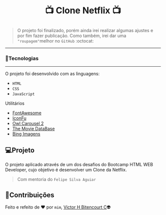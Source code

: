 # <p align="center">:tv: Clone Netflix :tv:</p>
> O projeto foi finalizado, porém ainda irei realizar algumas ajustes e por fim fazer publicação. Como também, irei dar uma `"roupagem"`melhor no `GitHub` :octocat:
---
### :balloon:Tecnologias
---
O projeto foi desenvolvido com as linguagens:
- ``HTML``
- ``CSS``
- ``JavaScript``

Utilitários
- [FontAwesome](https://fontawesome.com/)
- [IconFu](https://www.iconfu.com/main#/icons/5/1//03b8e5-0-0)
- [Owl Carousel 2](https://owlcarousel2.github.io/OwlCarousel2/)
- [The Movie DataBase](https://www.themoviedb.org/)
- [Bing Imagens](https://www.bing.com/?scope=images&nr=1&FORM=NOFORM)

## :computer:Projeto
O projeto aplicado através de um dos desafios do Bootcamp HTML WEB Developer, cujo objetivo é desenvolver um Clone da Netflix.
> Com mentoria do `Felipe Silva Aguiar`

## 📝Contribuições
Feito e refeito de :heart: por `mim`, [Victor H Bitencourt C](https://github.com/vhbitencourtc/):alien:
